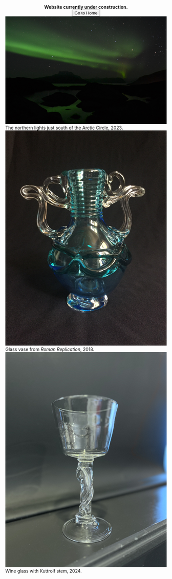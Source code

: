 <center>
 <b>Website currently under construction.</b><br>
 <button onclick="location.href='https://isabelle-goldstein.github.io'">Go to Home</button><br>
</center>
        
<!--             <a href="https://www.instagram.com/the_glasstrophysicist?igsh=MWU3emxhYWIyc2QxZA%3D%3D" title="Instagram Link"> <i class="bi bi-instagram h3"></i></a> -->

<!-- GALLERY -->
<!-- see: https://www.w3schools.com/howto/howto_css_image_gallery.asp-->
<!--
 <div class="responsive">
  <div class="gallery-container">
    <a target="_blank" href="static/assets/gallery/DSC_0129.JPG">
      <img src="static/assets/gallery/DSC_0129.JPG" alt="Northern Lights">
    </a>
    <div class="desc">The northern lights just south of the Arctic Circle, 2023.</div>
  </div>
</div>

<div class="responsive">
  <div class="gallery-container">
    <a target="_blank" href="static/assets/gallery/IMG_6469.JPG">
      <img src="static/assets/gallery/IMG_6469.JPG" alt="Glass vase">
    </a>
    <div class="desc">Glass vase from <i>Roman Replication</i>, 2018.</div>
  </div>
</div>

<div class="responsive">
  <div class="gallery-container">
    <a target="_blank" href="static/assets/gallery/IMG_2095.jpg">
      <img src="static/assets/gallery/IMG_2095.jpg" alt="Kuttrolf Stem Glass">
    </a>
    <div class="desc">Wine glass with Kuttrolf stem, 2024.</div>
  </div>
</div>
-->

<!--
<div class="responsive">
  <div class="gallery">
    <a target="_blank" href="img_mountains.jpg">
      <img src="img_mountains.jpg" alt="Mountains">
    </a>
    <div class="desc">Add a description of the image here</div>
  </div>
</div>

<div class="clearfix"></div> -->

<!-- END GALLERY -->



<!-- BOOTSTRAP IMAGES: https://mdbootstrap.com/docs/standard/content-styles/images/-->


<img src="static/assets/gallery/DSC_0129.JPG" class="img-fluid" alt="Northern Lights" />
The northern lights just south of the Arctic Circle, 2023.

<img src="static/assets/gallery/IMG_6469.JPG" class="img-fluid" alt="Glass vase">
Glass vase from <i>Roman Replication</i>, 2018.

<img src="static/assets/gallery/IMG_2095.jpg" class="img-fluid" alt="Kuttrolf Stem Glass">
Wine glass with Kuttrolf stem, 2024.


